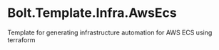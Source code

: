 # Bolt.Template.Infra.AwsEcs
Template for generating infrastructure automation for AWS ECS using terraform